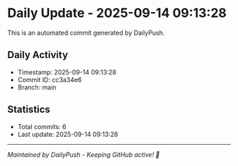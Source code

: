 # Daily Update - 2025-09-14 09:13:28

This is an automated commit generated by DailyPush.

## Daily Activity
- Timestamp: 2025-09-14 09:13:28
- Commit ID: cc3a34e6
- Branch: main

## Statistics
- Total commits: 6
- Last update: 2025-09-14 09:13:28

---
*Maintained by DailyPush - Keeping GitHub active! 🚀*
